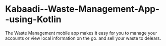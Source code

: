 # Kabaadi--Waste-Management-App--using-Kotlin
 The Waste Management mobile app makes it easy for you to manage your accounts or view local information on the go. and sell your waste to delears. 
